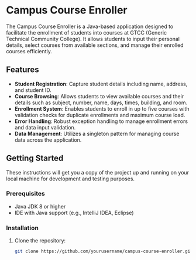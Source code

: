 # Campus Course Enroller

The Campus Course Enroller is a Java-based application designed to facilitate the enrollment of students into courses at GTCC (Generic Technical Community College). It allows students to input their personal details, select courses from available sections, and manage their enrolled courses efficiently.

## Features

- **Student Registration**: Capture student details including name, address, and student ID.
- **Course Browsing**: Allows students to view available courses and their details such as subject, number, name, days, times, building, and room.
- **Enrollment System**: Enables students to enroll in up to five courses with validation checks for duplicate enrollments and maximum course load.
- **Error Handling**: Robust exception handling to manage enrollment errors and data input validation.
- **Data Management**: Utilizes a singleton pattern for managing course data across the application.

## Getting Started

These instructions will get you a copy of the project up and running on your local machine for development and testing purposes.

### Prerequisites

- Java JDK 8 or higher
- IDE with Java support (e.g., IntelliJ IDEA, Eclipse)

### Installation

1. Clone the repository:
   ```bash
   git clone https://github.com/yourusername/campus-course-enroller.git
